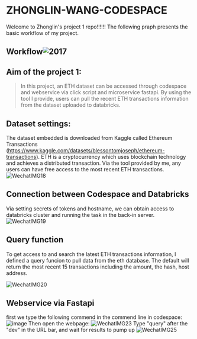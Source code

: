 # ZHONGLIN-WANG-CODESPACE
Welcome to Zhonglin's project 1 repo!!!!!! The following praph presents the basic workflow of my project.
## Workflow![2017](https://user-images.githubusercontent.com/112585430/190886983-3403aefd-1f86-4a66-87b7-0f4826da8a47.jpeg)


## Aim of the project 1:
> In this project, an ETH dataset can be accessed through codespace and webservice via click script and microservice fastapi. By using the tool I provide, users can pull the recent ETH transactions information from the dataset uploaded to databricks.
## Dataset settings:
The dataset embedded is downloaded from Kaggle called Ethereum Transactions (https://www.kaggle.com/datasets/blessontomjoseph/ethereum-transactions). ETH is a cryptocurrency which uses blockchain technology and achieves a distributed transaction. Via the tool provided by me, any users can have free access to the most recent ETH transactions.
![WechatIMG18](https://user-images.githubusercontent.com/112585430/190887488-fb5fa5d7-3308-4ca9-a718-2700227e695d.jpeg)
## Connection between Codespace and Databricks
Via setting secrets of tokens and hostname, we can obtain access to databricks cluster and running the task in the back-in server.
![WechatIMG19](https://user-images.githubusercontent.com/112585430/190887549-a1889bcb-b3f2-445c-a8af-6a316730a117.jpeg)
## Query function
To get access to and search the latest ETH transactions information, I defined a query funcion to pull data from the eth database. The default will return the most recent 15 transactions including the amount, the hash, host address.

![WechatIMG20](https://user-images.githubusercontent.com/112585430/190888153-31aa4928-8c94-4086-a61a-9a935e705d34.jpeg)
## Webservice via Fastapi
first we type the following commend in the commend line in codespace:
![image](https://user-images.githubusercontent.com/112585430/190889204-cfb704b2-c01c-482a-bfe3-237a543e908a.png)
Then open the webpage:
![WechatIMG23](https://user-images.githubusercontent.com/112585430/190889169-3e4add20-2ce4-4e97-b761-e0a7390de4db.png)
Type "query" after the "dev" in the URL bar, and wait for results to pump up
![WechatIMG25](https://user-images.githubusercontent.com/112585430/190889338-a529380c-8f16-4fff-bf39-8b0e92139031.png)
